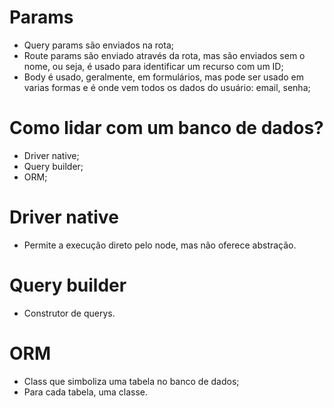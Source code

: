 # Params

* Query params são enviados na rota;
* Route params são enviado através da rota, mas são enviados sem o nome, ou seja, é usado para identificar um recurso com um ID;
* Body é usado, geralmente, em formulários, mas pode ser usado em varias formas e é onde vem todos os dados do usuário: email, senha;

# Como lidar com um banco de dados?

* Driver native;
* Query builder;
* ORM;

# Driver native

* Permite a execução direto pelo node, mas não oferece abstração.

# Query builder 

* Construtor de querys.

# ORM

* Class que simboliza uma tabela no banco de dados;
* Para cada tabela, uma classe.